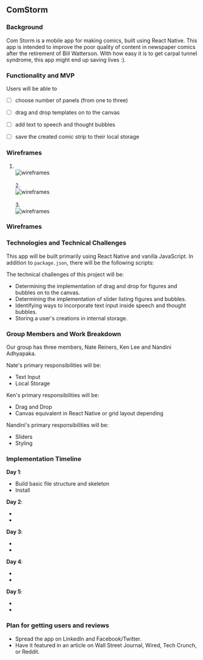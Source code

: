 ## ComStorm

### Background

Com Storm is a mobile app for making comics, built using React Native. This app is intended to improve the poor quality of content in newspaper comics after the retirement of Bill Watterson. With how easy it is to get carpal tunnel syndrome, this app might end up saving lives :). 

### Functionality and MVP

Users will be able to

- [ ] choose number of panels (from one to three)
- [ ] drag and drop templates on to the canvas
- [ ] add text to speech and thought bubbles
- [ ] save the created comic strip to their local storage


### Wireframes

1. <br />![wireframes](docs/wireframes/splash_page.png) <br />
<br /> 2. <br /> ![wireframes](docs/wireframes/form1.png) <br />
<br />3. <br /> ![wireframes](docs/wireframes/form2.png)
### Wireframes

### Technologies and Technical Challenges

This app will be built primarily using React Native and vanilla JavaScript. In addition to `package.json`, there will be the following scripts: 

The technical challenges of this project will be:

- Determining the implementation of drag and drop for figures and bubbles on to the canvas.
- Determining the implementation of slider listing figures and bubbles.
- Identifying ways to incorporate text input inside speech and thought bubbles.
- Storing a user's creations in internal storage. 

### Group Members and Work Breakdown

Our group has three members, Nate Reiners, Ken Lee and Nandini Adhyapaka.

Nate's primary responsibilities will be:

- Text Input
- Local Storage

Ken's primary responsibilities will be:

- Drag and Drop 
- Canvas equivalent in React Native or grid layout depending 

Nandini's primary responsibilities will be:

- Sliders
- Styling 

### Implementation Timeline

**Day 1**:

- Build basic file structure and skeleton
- Install 

**Day 2**:

-
-

**Day 3**:

-
-

**Day 4**:

-
-

**Day 5**:

-
-

### Plan for getting users and reviews

- Spread the app on LinkedIn and Facebook/Twitter.
- Have it featured in an article on Wall Street Journal, Wired, Tech Crunch, or Reddit.

